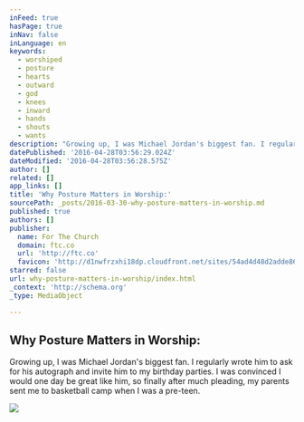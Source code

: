 ```yaml
---
inFeed: true
hasPage: true
inNav: false
inLanguage: en
keywords:
  - worshiped
  - posture
  - hearts
  - outward
  - god
  - knees
  - inward
  - hands
  - shouts
  - wants
description: "Growing up, I was Michael Jordan's biggest fan. I regularly wrote him to ask for his autograph and invite him to my birthday parties. I was convinced I would one day be great like him, so finally after much pleading, my parents sent me to basketball camp when I was a pre-teen."
datePublished: '2016-04-28T03:56:29.024Z'
dateModified: '2016-04-28T03:56:28.575Z'
author: []
related: []
app_links: []
title: 'Why Posture Matters in Worship:'
sourcePath: _posts/2016-03-30-why-posture-matters-in-worship.md
published: true
authors: []
publisher:
  name: For The Church
  domain: ftc.co
  url: 'http://ftc.co'
  favicon: 'http://d1nwfrzxhi18dp.cloudfront.net/sites/54ad4d48d2adde8633000006/theme/images/favicon.ico?b5965156b67ce02ea459575d0ce07977'
starred: false
url: why-posture-matters-in-worship/index.html
_context: 'http://schema.org'
_type: MediaObject

---
```

<article style=""><h1>Why Posture Matters in Worship:</h1><p>Growing up, I was Michael Jordan's biggest fan. I regularly wrote him to ask for his autograph and invite him to my birthday parties. I was convinced I would one day be great like him, so finally after much pleading, my parents sent me to basketball camp when I was a pre-teen.</p><img src="https://dncqdsevn7j5.cloudfront.net/images/dynamic/W1siZnUiLCJodHRwczovL2Qxbndmcnp4aGkxOGRwLmNsb3VkZnJvbnQubmV0L3VwbG9hZHMvYmxvZy9ibG9nX2VudHJ5L3Byb21vX2ltYWdlLzE5ODQvcG9zdHVyZS13b3JzaGlwLmpwZyJdLFsicCIsInRodW1iIiwiMTIwMHg2NDAjIl1d/posture-worship.jpg?sha=4300fafdb0a1467c" /></article>